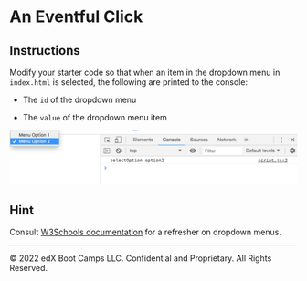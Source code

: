 # An Eventful Click

## Instructions

Modify your starter code so that when an item in the dropdown menu in `index.html` is selected, the following are printed to the console:

* The `id` of the dropdown menu

* The `value` of the dropdown menu item

![Images/onchange01.png](Images/onchange01.png)

## Hint

Consult [W3Schools documentation](https://www.w3schools.com/tags/tag_select.asp) for a refresher on dropdown menus.

---
 © 2022 edX Boot Camps LLC. Confidential and Proprietary. All Rights Reserved. 


